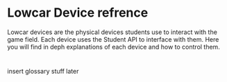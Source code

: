 # Lowcar Device refrence
Lowcar devices are the physical devices students use to interact with the game field. Each device uses the Student API to interface with them. Here you will find in deph explanations of each device and how to control them.



[//]: <> (link to the student api later)

#
insert glossary stuff later